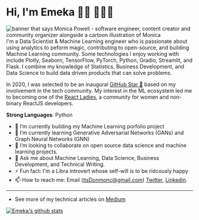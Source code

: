 # Hi, I'm Emeka 👋🏾 👩🏾‍💻

<img src="https://raw.githubusercontent.com/M0nica/M0nica/master/gh-header-image-cropped.png" alt="banner that says Monica Powell - software engineer, content creator and community organizer alongside a cartoon illustration of Monica">
I'm a Data Scientist & Machine Learning engineer who is passionate about using analytics to peform magic, contributing to open-source, and building Machine Learning community. Some technologies I enjoy working with include Plotly, Seaborn, TensorFlow, PyTorch, Python, Gradio, Streamlit, and Flask. I combine my knowledge of Statistics, Business Development, and Data Science to build data driven products that can solve problems.

In 2020, I was selected to be an inaugural <a href="https://stars.github.com/">GitHub Star 🌟</a> based on my involvement in the tech community.  My interest in the ML ecosystem led me to becoming one of the <a href="https://www.meetup.com/React-Ladies/">React Ladies</a>, a community for women and non-binary ReactJS developers. 


**Strong Languages**: Python
  
- 🔭 I’m currently building my Machine Learning porfolio project
- 🌱 I’m currently learning Generative Adversarial Networks (GANs) and Graph Neural Networks (GNN)
- 👯 I’m looking to collaborate on open source data science and machine learning projects.
- 💬 Ask me about Machine Learning, Data Science, Business Development, and Technical Writing.
- ⚡ Fun fact: I'm a Libra introvert whose self-will is to be ridcously happy
- 📫 How to reach me: Email (itsDonmonc@gmail.com) [Twitter](https://twitter.com/itsDonmonc), [Linkedin](https://www.linkedin.com/in/Donmonc).

--------------

- See more of my technical articles on [Medium](https://medium.com/@itsdonmonc)

[![Emeka's github stats](https://github-readme-stats.vercel.app/api?username=donmonc&show_icons=true&title_color=fff&icon_color=79ff97&text_color=9f9f9f&bg_color=151515)](https://github.com/donmonc/)

